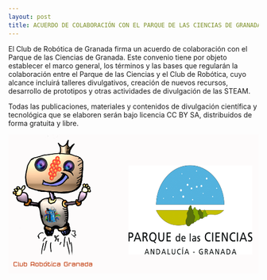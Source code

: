 ```yaml
---
layout: post
title: ACUERDO DE COLABORACIÓN CON EL PARQUE DE LAS CIENCIAS DE GRANADA
---
```







El Club de Robótica de Granada firma un acuerdo de colaboración con el Parque de las Ciencias de Granada. Este convenio tiene por objeto establecer el marco general, los términos y las bases que regularán la colaboración entre el Parque de las Ciencias y el Club de Robótica, cuyo alcance incluirá talleres divulgativos, creación de nuevos recursos, desarrollo de prototipos y otras actividades de divulgación de las STEAM.

Todas las publicaciones, materiales y contenidos de divulgación científica y tecnológica que se elaboren serán bajo licencia CC BY SA, distribuidos de forma gratuita y libre.



<p align="center" >
<img src="/images/logosCRG_PC.png" width="550" height="280"/>

</p>
